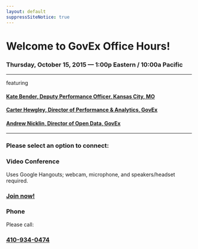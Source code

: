 ```yaml
---
layout: default
suppressSiteNotice: true
---
```


  <div class="row center-block" style="background:url(http://whatworkscities.bloomberg.org/content/themes/cities/images/backgrounds/hero_background.png) no-repeat center center / contain">
      <h1>Welcome to GovEx Office Hours!</h1>
      <h3>Thursday, October 15, 2015 &mdash; 1:00p Eastern / 10:00a Pacific</h3>
      <hr />
      <p>featuring</p>
      <h4><a href="https://www.linkedin.com/pub/kate-bender/6/19a/5a7">Kate Bender, Deputy Performance Officer, Kansas City, MO</a></h4>
      <h4><a href="https://www.linkedin.com/in/carterhewgley">Carter Hewgley, Director of Performance & Analytics, GovEx</a></h4>
      <h4><a href="https://www.linkedin.com/in/andrewnicklin">Andrew Nicklin, Director of Open Data, GovEx</a></h4>
      <hr />
      <h3>Please select an option to connect:</h3>
  </div>
  <div class="row">
    <div class="col-md-6">
      <div class="panel panel-info">
        <div class="panel-heading"><h3 class="panel-title"><span class="glyphicon glyphicon-facetime-video"></span> Video Conference</h3></div>
        <div class="panel-body">
          <p>Uses Google Hangouts; webcam, microphone, and speakers/headset required.</p>
          <h3><a class="btn btn-primary" href="https://hangouts.google.com/call/y56o6ujve4cdw674z6wtm75bcma" role="button">Join now!</a></h3>
        </div>
      </div>
    </div>
    <div class="col-md-6">
      <div class="panel panel-info">
        <div class="panel-heading"><h3 class="panel-title"><span class="glyphicon glyphicon-earphone"></span> Phone</h3></div>
        <div class="panel-body">
          <p>Please call:</p>
          <h3><a href="tel:410-934-0474">410-934-0474</a></h3>
        </div>
      </div>
    </div>
  </div>
      
